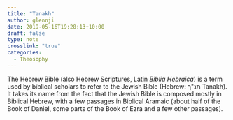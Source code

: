 ```yaml
---
title: "Tanakh"
author: glennji
date: 2019-05-16T19:28:13+10:00
draft: false
type: note
crosslink: "true"
categories:
  - Theosophy
---
```

The Hebrew Bible (also Hebrew Scriptures, Latin _Biblia Hebraica_) is a term used by biblical scholars to refer to the Jewish Bible (Hebrew: תנ"ך Tanakh). It takes its name from the fact that the Jewish Bible is composed mostly in Biblical Hebrew, with a few passages in Biblical Aramaic (about half of the Book of Daniel, some parts of the Book of Ezra and a few other passages).
